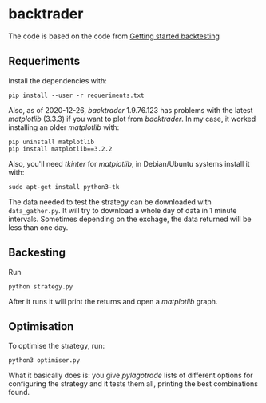 # backtrader

The code is based on the code from [Getting started backtesting](https://analyzingalpha.com/backtrader-backtesting-trading-strategies)

## Requeriments

Install the dependencies with:

```
pip install --user -r requeriments.txt
```

Also, as of 2020-12-26, *backtrader* 1.9.76.123 has problems with the latest *matplotlib* (3.3.3) if you want to plot from *backtrader*. In my case, it worked installing an older *matplotlib* with:

```
pip uninstall matplotlib
pip install matplotlib==3.2.2
```

Also, you'll need *tkinter* for *matplotlib*, in Debian/Ubuntu systems install it with:

```
sudo apt-get install python3-tk
```

The data needed to test the strategy can be downloaded with `data_gather.py`. It will try to download a whole day of data in 1 minute intervals. Sometimes depending on the exchage, the data returned will be less than one day.

## Backesting

Run

```
python strategy.py
```

After it runs it will print the returns and open a *matplotlib* graph.


## Optimisation

To optimise the strategy, run:


```
python3 optimiser.py

```

What it basically does is: you give *pylagotrade* lists of different options for configuring the strategy and it tests them all, printing the best combinations found.
